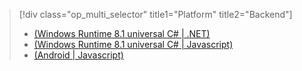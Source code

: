 > [!div class="op_multi_selector" title1="Platform" title2="Backend"]
> * [(Windows Runtime 8.1 universal C# | .NET)](../articles/mobile-services/mobile-services-dotnet-backend-windows-universal-dotnet-upload-data-blob-storage.md)
> * [(Windows Runtime 8.1 universal C# | Javascript)](../articles/mobile-services/mobile-services-javascript-backend-windows-universal-dotnet-upload-data-blob-storage.md)
> * [(Android | Javascript)](../articles/mobile-services/mobile-services-android-upload-data-blob-storage.md)
> 
> 

